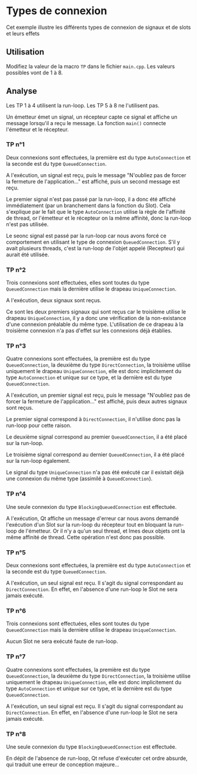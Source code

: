 # Types de connexion

Cet exemple illustre les différents types de connexion de signaux et de slots et leurs effets

## Utilisation

Modifiez la valeur de la macro `TP` dans le fichier `main.cpp`. Les valeurs possibles vont de 1 à 8.

## Analyse

Les TP 1 à 4 utilisent la run-loop. Les TP 5 à 8 ne l'utilisent pas.

Un émetteur émet un signal, un récepteur capte ce signal et affiche un message lorsqu'il a reçu le message. La fonction `main()` connecte l'émetteur et le récepteur.

### TP n°1

Deux connexions sont effectuées, la première est du type `AutoConnection` et la seconde est du type `QueuedConnection`.

A l'exécution, un signal est reçu, puis le message "N'oubliez pas de forcer la fermeture de l'application..." est affiché, puis un second message est reçu.

Le premier signal n'est pas passé par la run-loop, il a donc été affiché immédiatement (par un branchement dans la fonction du Slot). Cela s'explique par le fait que le type `AutoConnection` utilise la règle de l'affinité de thread, or l'émetteur et le récepteur on la même affinité, donc la run-loop n'est pas utilisée.

Le seonc signal est passé par la run-loop car nous avons forcé ce comportement en utilisant le type de connexion `QueuedConnection`. S'il y avait plusieurs threads, c'est la run-loop de l'objet appelé (Recepteur) qui aurait été utilisée.

### TP n°2

Trois connexions sont effectuées, elles sont toutes du type `QueuedConnection` mais la dernière utilise le drapeau `UniqueConnection`.

A l'exécution, deux signaux sont reçus.

Ce sont les deux premiers signaux qui sont reçus car le troisième utilise le drapeau `UniqueConnection`, il y a donc une vérification de la non-existance d'une connexion préalable du même type. L'utilisation de ce drapeau à la troisième connexion n'a pas d'effet sur les connexions déjà établies.

### TP n°3

Quatre connexions sont effectuées, la première est du type `QueuedConnection`, la deuxième du type `DirectConnection`, la troisième utilise uniquement le drapeau `UniqueConnection`, elle est donc implicitement du type `AutoConnection` et unique sur ce type, et la dernière est du type `QueuedConnection`.

A l'exécution, un premier signal est reçu, puis le message "N'oubliez pas de forcer la fermeture de l'application..." est affiché, puis deux autres signaux sont reçus.

Le premier signal correspond à `DirectConnection`, il n'utilise donc pas la run-loop pour cette raison.

Le deuxième signal correspond au premier `QueuedConnection`, il a été placé sur la run-loop.

Le troisième signal correspond au dernier `QueuedConnection`, il a été placé sur la run-loop également.

Le signal du type `UniqueConnection` n'a pas été exécuté car il existait déjà une connexion du même type (assimilé à `QueuedConnection`).

### TP n°4

Une seule connexion du type `BlockingQueuedConnection` est effectuée.

A l'exécution, Qt affiche un message d'erreur car nous avons demandé l'exécution d'un Slot sur la run-loop du récepteur tout en bloquant la run-loop de l'émetteur. Or il n'y a qu'un seul thread, et lmes deux objets ont la même affinité de thread. Cette opération n'est donc pas possible.

### TP n°5

Deux connexions sont effectuées, la première est du type `AutoConnection` et la seconde est du type `QueuedConnection`.

A l'exécution, un seul signal est reçu. Il s'agit du signal correspondant au `DirectConnection`. En effet, en l'absence d'une run-loop le Slot ne sera jamais exécuté.

### TP n°6

Trois connexions sont effectuées, elles sont toutes du type `QueuedConnection` mais la dernière utilise le drapeau `UniqueConnection`.

Aucun Slot ne sera exécuté faute de run-loop.

### TP n°7

Quatre connexions sont effectuées, la première est du type `QueuedConnection`, la deuxième du type `DirectConnection`, la troisième utilise uniquement le drapeau `UniqueConnection`, elle est donc implicitement du type `AutoConnection` et unique sur ce type, et la dernière est du type `QueuedConnection`.

A l'exécution, un seul signal est reçu. Il s'agit du signal correspondant au `DirectConnection`. En effet, en l'absence d'une run-loop le Slot ne sera jamais exécuté.

### TP n°8

Une seule connexion du type `BlockingQueuedConnection` est effectuée.

En dépit de l'absence de run-loop, Qt refuse d'exécuter cet ordre absurde, qui traduit une erreur de conception majeure...